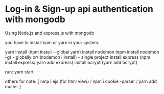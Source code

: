 # Log-in & Sign-up api authentication with mongodb 
Using Node.js and express.js with mongodb 


you have to install npm or yarn in your system.


yarn install (npm install --global yarn)
install nodemon (npm install nodemon -g) - globally or/ (nodemon i install) - single project
install express (npm install express/ yarn add express)
install bcrypt (yarn add bcrypt)


run: yarn start


others for note: [  nmp i ejs (for html view) / npm i cookie -parser / yarn add multer  ]


